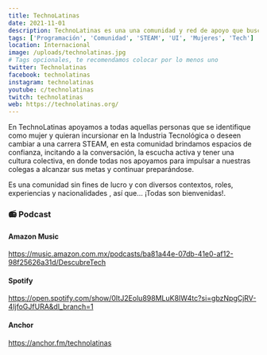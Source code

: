 ```yaml
---
title: TechnoLatinas
date: 2021-11-01
description: TechnoLatinas es una una comunidad y red de apoyo que busca visibilizar, amplificar y empoderar más voces de cualquier persona que se considere latina y se identifique como mujer en las áreas STEAM.
tags: ['Programación', 'Comunidad', 'STEAM', 'UI', 'Mujeres', 'Tech']
location: Internacional
image: /uploads/technolatinas.jpg
# Tags opcionales, te recomendamos colocar por lo menos uno
twitter: Technolatinas
facebook: technolatinas
instagram: technolatinas
youtube: c/technolatinas
twitch: technolatinas
web: https://technolatinas.org/
---
```


En TechnoLatinas apoyamos a todas aquellas personas que se identifique como mujer y quieran incursionar en la Industria Tecnológica o deseen cambiar a una carrera STEAM, en esta comunidad brindamos espacios de confianza,  incitando a la conversación, la escucha activa y tener una cultura colectiva, en donde todas nos apoyamos para impulsar a nuestras colegas a alcanzar sus metas y continuar preparándose.

Es una comunidad sin fines de lucro y con diversos contextos, roles, experiencias y nacionalidades , así que... ¡Todas son bienvenidas!.

### 📻 Podcast

#### Amazon Music

<https://music.amazon.com.mx/podcasts/ba81a44e-07db-41e0-af12-98f25626a31d/DescubreTech>

#### Spotify

<https://open.spotify.com/show/0ItJ2Eolu898MLuK8IW4tc?si=gbzNpgCjRV-4IjfoGJfURA&dl_branch=1>

#### Anchor

<https://anchor.fm/technolatinas>
